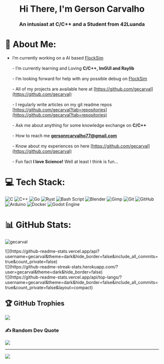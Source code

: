 <h1 align="center">Hi There, I'm Gerson Carvalho</h1>
<h3 align="center">An intusiast at C/C++ and a Student from 42Luanda</h3>

# 💫 About Me:
- I’m currently working on a AI based [FlockSim](https://github.com/gecarval/FlockSim)<br><br>- I’m currently learning and Loving **C/C++, ImGUI and Raylib**<br><br>- I’m looking forward for help with any possible debug on [FlockSim](https://github.com/gecarval/FlockSim)<br><br>- All of my projects are available here at [https://github.com/gecarval](https://github.com/gecarval)<br><br>- I regularly write articles on my git readme repos [https://github.com/gecarval?tab=repositories](https://github.com/gecarval?tab=repositories)<br><br>- Ask me about anything for some knowledge exchange on **C/C++**<br><br>- How to reach me **gersonrcarvalho77@gmail.com**<br><br>- Know about my experiences on here [https://github.com/gecarval](https://github.com/gecarval)<br><br>- Fun fact **I love Science!** Well at least I think is fun...


# 💻 Tech Stack:
![C](https://img.shields.io/badge/c-%2300599C.svg?style=for-the-badge&logo=c&logoColor=white) ![C++](https://img.shields.io/badge/c++-%2300599C.svg?style=for-the-badge&logo=c%2B%2B&logoColor=white) ![Go](https://img.shields.io/badge/go-%2300ADD8.svg?style=for-the-badge&logo=go&logoColor=white) ![Rust](https://img.shields.io/badge/rust-%23000000.svg?style=for-the-badge&logo=rust&logoColor=white) ![Bash Script](https://img.shields.io/badge/bash_script-%23121011.svg?style=for-the-badge&logo=gnu-bash&logoColor=white) ![Blender](https://img.shields.io/badge/blender-%23F5792A.svg?style=for-the-badge&logo=blender&logoColor=white) ![Gimp](https://img.shields.io/badge/Gimp-657D8B?style=for-the-badge&logo=gimp&logoColor=FFFFFF) ![Git](https://img.shields.io/badge/git-%23F05033.svg?style=for-the-badge&logo=git&logoColor=white) ![GitHub](https://img.shields.io/badge/github-%23121011.svg?style=for-the-badge&logo=github&logoColor=white) ![Arduino](https://img.shields.io/badge/-Arduino-00979D?style=for-the-badge&logo=Arduino&logoColor=white) ![Docker](https://img.shields.io/badge/docker-%230db7ed.svg?style=for-the-badge&logo=docker&logoColor=white) ![Godot Engine](https://img.shields.io/badge/GODOT-%23FFFFFF.svg?style=for-the-badge&logo=godot-engine)
# 📊 GitHub Stats:
<p align="left"> <img src="https://komarev.com/ghpvc/?username=gecarval&label=Profile%20views&color=0e75b6&style=flat" alt="gecarval" /> </p>
![](https://github-readme-stats.vercel.app/api?username=gecarval&theme=dark&hide_border=false&include_all_commits=true&count_private=false)<br/>
![](https://github-readme-streak-stats.herokuapp.com/?user=gecarval&theme=dark&hide_border=false)<br/>
![](https://github-readme-stats.vercel.app/api/top-langs/?username=gecarval&theme=dark&hide_border=false&include_all_commits=true&count_private=false&layout=compact)

## 🏆 GitHub Trophies
![](https://github-profile-trophy.vercel.app/?username=gecarval&theme=radical&no-frame=false&no-bg=false&margin-w=4)

### ✍️ Random Dev Quote
![](https://quotes-github-readme.vercel.app/api?type=horizontal&theme=radical)

---
[![](https://visitcount.itsvg.in/api?id=gecarval&icon=0&color=0)](https://visitcount.itsvg.in)

<!-- Proudly created with GPRM ( https://gprm.itsvg.in ) -->
<!---
gecarval/gecarval is a ✨ special ✨ repository because its `README.md` (this file) appears on your GitHub profile.
You can click the Preview link to take a look at your changes.
--->
